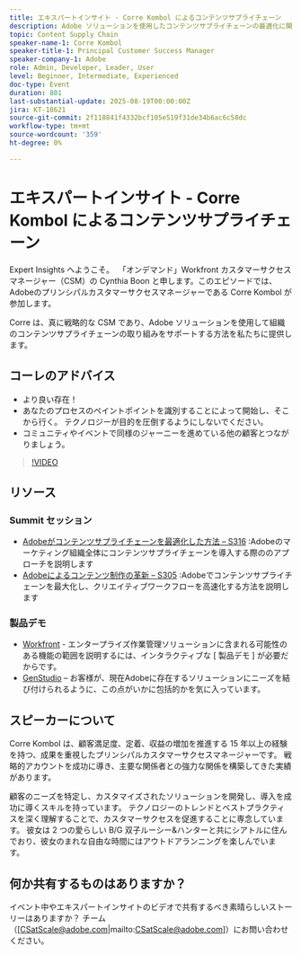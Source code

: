 ```yaml
---
title: エキスパートインサイト - Corre Kombol によるコンテンツサプライチェーン
description: Adobe ソリューションを使用したコンテンツサプライチェーンの最適化に関する、Corre Kombol のエキスパート戦略を説明します。 効率、共同作業、成果を向上させます。
topic: Content Supply Chain
speaker-name-1: Corre Kombol
speaker-title-1: Principal Customer Success Manager
speaker-company-1: Adobe
role: Admin, Developer, Leader, User
level: Beginner, Intermediate, Experienced
doc-type: Event
duration: 801
last-substantial-update: 2025-08-19T00:00:00Z
jira: KT-18621
source-git-commit: 2f118841f4332bcf105e519f31de34b6ac6c58dc
workflow-type: tm+mt
source-wordcount: '359'
ht-degree: 0%

---
```



# エキスパートインサイト - Corre Kombol によるコンテンツサプライチェーン

Expert Insights へようこそ。  「オンデマンド」Workfront カスタマーサクセスマネージャー（CSM）の Cynthia Boon と申します。このエピソードでは、Adobeのプリンシパルカスタマーサクセスマネージャーである Corre Kombol が参加します。  

Corre は、真に戦略的な CSM であり、Adobe ソリューションを使用して組織のコンテンツサプライチェーンの取り組みをサポートする方法を私たちに提供します。 

## コーレのアドバイス

* より良い存在！ 
* あなたのプロセスのペイントポイントを識別することによって開始し、そこから行く。 テクノロジーが目的を圧倒するようにしないでください。
* コミュニティやイベントで同様のジャーニーを進めている他の顧客とつながりましょう。 

>[!VIDEO](https://video.tv.adobe.com/v/3469995/?learn=on&enablevpops&captions=jpn)

## リソース

### Summit セッション

* [Adobeがコンテンツサプライチェーンを最適化した方法 – S316](https://business.adobe.com/summit/2024/sessions/how-adobe-optimized-its-content-supply-chain-s316.html) :Adobeのマーケティング組織全体にコンテンツサプライチェーンを導入する際ののアプローチを説明します 
* [Adobeによるコンテンツ制作の革新 – S305](https://business.adobe.com/summit/2024/sessions/revolutionizing-content-production-with-adobe-s305.html) :Adobeでコンテンツサプライチェーンを最大化し、クリエイティブワークフローを高速化する方法を説明します 

### 製品デモ

* [Workfront](https://business.adobe.com/product-demos/workfront/interactive-tour.html) - エンタープライズ作業管理ソリューションに含まれる可能性のある機能の範囲を説明するには、インタラクティブな [ 製品デモ ] が必要だからです。  
* [GenStudio](https://business.adobe.com/resources/sdk/getting-started-with-adobe-genstudio.html) – お客様が、現在Adobeに存在するソリューションにニーズを結び付けられるように、この点がいかに包括的かを気に入っています。

## スピーカーについて 

Corre Kombol は、顧客満足度、定着、収益の増加を推進する 15 年以上の経験を持つ、成果を重視したプリンシパルカスタマーサクセスマネージャーです。 戦略的アカウントを成功に導き、主要な関係者との強力な関係を構築してきた実績があります。

顧客のニーズを特定し、カスタマイズされたソリューションを開発し、導入を成功に導くスキルを持っています。 テクノロジーのトレンドとベストプラクティスを深く理解することで、カスタマーサクセスを促進することに専念しています。 彼女は 2 つの愛らしい B/G 双子ルーシー&amp;ハンターと共にシアトルに住んでおり、彼女のまれな自由な時間にはアウトドアランニングを楽しんでいます。 

## 何か共有するものはありますか？

イベント中やエキスパートインサイトのビデオで共有するべき素晴らしいストーリーはありますか？ チーム （[CSatScale@adobe.com|mailto:CSatScale@adobe.com]）にお問い合わせください。
